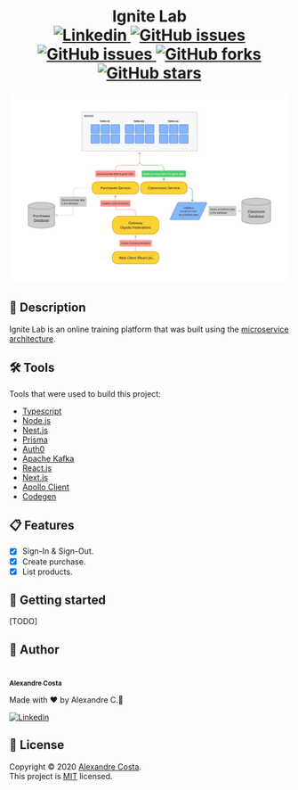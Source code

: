 <h1 align="center">
  Ignite Lab
  <br />
  <a href="https://www.linkedin.com/in/alexandre-costa-401699199">
    <img alt="Linkedin" src="https://img.shields.io/badge/-Alexandre%20Costa-29B6D1?label=Linkedin&logo=linkedin&style=flat-square">
  </a>
  <a href="https://github.com/alexandredev3/ignite-lab-01/issues">
    <img alt="GitHub issues" src="https://img.shields.io/github/issues/alexandredev3/ignite-lab-01?color=29B6D1&style=flat-square">
  </a>
  <a href="https://github.com/alexandredev3/ignite-lab-01/issues?q=is%3Aissue+is%3Aclosed">
    <img alt="GitHub issues" src="https://badgen.net/github/closed-issues/alexandredev3/ignite-lab-01?color=29B6D1&style=flat-square">
  </a>
  <a href="https://github.com/alexandredev3/ignite-lab-01/network">
    <img alt="GitHub forks" src="https://img.shields.io/github/forks/alexandredev3/ignite-lab-01?color=29B6D1&style=flat-square">
  </a>
  <a href="https://github.com/alexandredev3/ignite-lab-01/stargazers">
    <img alt="GitHub stars" src="https://img.shields.io/github/stars/alexandredev3/ignite-lab-01?color=29B6D1&style=flat-square">
  </a>
</h1>
<img src="./.github/assets/diagram.png" />

## :page_facing_up: Description
Ignite Lab is an online training platform that was built using the [microservice architecture](https://en.wikipedia.org/wiki/Microservices).

## 🛠 Tools
Tools that were used to build this project:

- [Typescript](https://www.typescriptlang.org/)
- [Node.js](https://nodejs.org/)
- [Nest.js](https://nestjs.com/)
- [Prisma](https://www.prisma.io/)
- [Auth0](https://auth0.com/)
- [Apache Kafka](https://kafka.apache.org/intro)
- [React.js](https://reactjs.org/)
- [Next.js](https://nextjs.org/)
- [Apollo Client](https://www.apollographql.com/docs/react/)
- [Codegen](https://www.graphql-code-generator.com/)

## :clipboard: Features
- [x] Sign-In & Sign-Out.
- [x] Create purchase.
- [x] List products.

## :closed_book: Getting started
[TODO]

## :man: Author

<a href="https://github.com/alexandredev3/">
 <img src="https://avatars0.githubusercontent.com/u/61118233?s=400&u=37870397a9363ce5e768975c05e95a5f5d323ca1&v=4" width="70px;" alt=""/>
 <br />
 <sub><b>Alexandre Costa</b></sub>
</a>

Made with :heart: by Alexandre C.🚀

<a href="https://www.linkedin.com/in/alexandre-costa-dos-santos">
  <img alt="Linkedin" src="https://img.shields.io/badge/-Alexandre%20Costa-9871F5?label=Linkedin&logo=linkedin&style=flat-square">
</a>


## :memo: License

Copyright © 2020 [Alexandre Costa](https://github.com/alexandredev3).<br />
This project is [MIT](./.github/LICENSE.txt) licensed.

